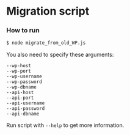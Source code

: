 # Migration script

### How to run

```bash
$ node migrate_from_old_WP.js
```

You also need to specify these arguments:

```
--wp-host
--wp-port
--wp-username
--wp-password
--wp-dbname
--api-host
--api-port
--api-username
--api-password
--api-dbname
```

Run script with `--help` to get more information.
